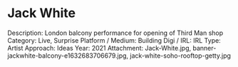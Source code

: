 # Jack White

Description: London balcony performance for opening of Third Man shop
Category: Live, Surprise
Platform / Medium: Building
Digi / IRL: IRL
Type: Artist
Approach: Ideas
Year: 2021
Attachment: Jack-White.jpg, banner-jackwhite-balcony-e1632683706679.jpg, jack-white-soho-rooftop-getty.jpg